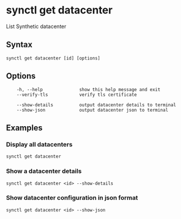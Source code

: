 # synctl get datacenter
List Synthetic datacenter

## Syntax
```
synctl get datacenter [id] [options]
```

## Options
```
    -h, --help              show this help message and exit
    --verify-tls            verify tls certificate

    --show-details          output datacenter details to terminal
    --show-json             output datacenter json to terminal
```

## Examples

### Display all datacenters
```
synctl get datacenter
```
### Show a datacenter details
```
synctl get datacenter <id> --show-details
```

### Show datacenter configuration in json format
```
synctl get datacenter <id> --show-json
```